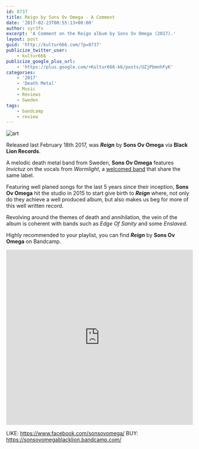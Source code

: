 ```yaml
---
id: 8737
title: Reign by Sons Ov Omega - A Comment
date: '2017-02-23T00:55:13+00:00'
author: syr3fx
excerpt: 'A Comment on the Reign album by Sons Ov Omega (2017).'
layout: post
guid: 'http://kultur666.com/?p=8737'
publicize_twitter_user:
    - kultur666
publicize_google_plus_url:
    - 'https://plus.google.com/+Kultur666-k6/posts/UZjPbmnhFyK'
categories:
    - '2017'
    - 'Death Metal'
    - Music
    - Reviews
    - Sweden
tags:
    - bandcamp
    - review
---
```


![art](http://localhost:8080/wp-content/uploads/2017/02/art.jpg?w=680)

Released last February 18th 2017, was ***Reign*** by **Sons Ov Omega** via **Black Lion Records**.

A melodic death metal band from Sweden, **Sons Ov Omega** features *Invictuz* on the vocals from *Wormlight*, a [welcomed band](http://kultur666.com/2016/12/03/bloodfields-by-wormlight-a-comment/) that share the same label.

Featuring well planed songs for the last 5 years since their inception, **Sons Ov Omega** hit the studio in 2015 to start give birth to ***Reign*** where, not only do they achieve a well produced album, but also makes us beg for more of this well written record.

Revolving around the themes of death and annihilation, the vein of the album is coherent with bands such as *Edge Of Sanity* and some *Enslaved*.

Highly recommended to your playlist, you can find ***Reign*** by **Sons Ov Omega** on Bandcamp.

<iframe style="border: 0; width: 100%; height: 472px;" src="https://bandcamp.com/EmbeddedPlayer/album=4204041557/size=large/bgcol=333333/linkcol=e99708/tracklist=false/transparent=true/" seamless></iframe>

LIKE: <https://www.facebook.com/sonsovomega/>
BUY: <https://sonsovomegablacklion.bandcamp.com/>